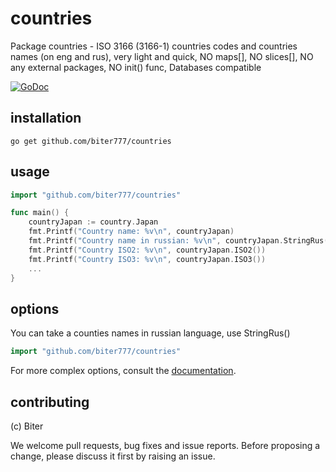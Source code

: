 countries
=======

Package countries - ISO 3166 (3166-1) countries codes and countries names (on eng and rus), very light and quick, NO maps[], NO slices[], NO any external packages, NO init() func, Databases compatible

[![GoDoc](http://godoc.org/github.com/biter777/countries?status.svg)](http://godoc.org/github.com/biter777/countries)


installation
------------

    go get github.com/biter777/countries

usage
-----

```go
import "github.com/biter777/countries"

func main() {
	countryJapan := country.Japan
    fmt.Printf("Country name: %v\n", countryJapan)
    fmt.Printf("Country name in russian: %v\n", countryJapan.StringRus())
    fmt.Printf("Country ISO2: %v\n", countryJapan.ISO2())
    fmt.Printf("Country ISO3: %v\n", countryJapan.ISO3())
    ...
}
```

options
-------

You can take a counties names in russian language, use StringRus()

```go
import "github.com/biter777/countries"
```

For more complex options, consult the [documentation](http://godoc.org/github.com/biter777/countries).

contributing
------------

(c) Biter

We welcome pull requests, bug fixes and issue reports.
Before proposing a change, please discuss it first by raising an issue.
